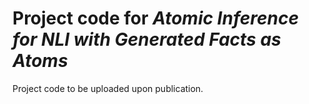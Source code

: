 # Project code for _**Atomic Inference for NLI with Generated Facts as Atoms**_

Project code to be uploaded upon publication.
